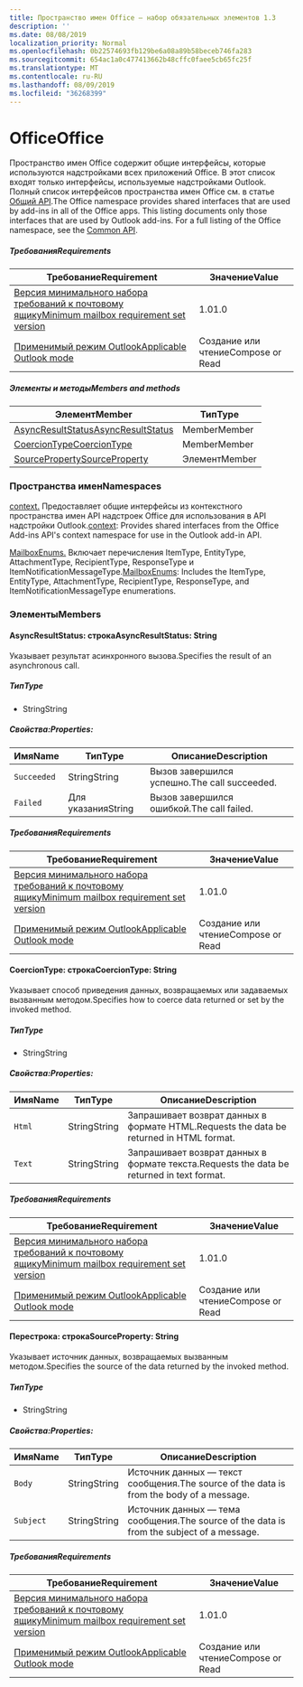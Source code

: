 ```yaml
---
title: Пространство имен Office — набор обязательных элементов 1.3
description: ''
ms.date: 08/08/2019
localization_priority: Normal
ms.openlocfilehash: 0b22574693fb129be6a08a89b58beceb746fa283
ms.sourcegitcommit: 654ac1a0c477413662b48cffc0faee5cb65fc25f
ms.translationtype: MT
ms.contentlocale: ru-RU
ms.lasthandoff: 08/09/2019
ms.locfileid: "36268399"
---
```

# <a name="office"></a><span data-ttu-id="1614a-102">Office</span><span class="sxs-lookup"><span data-stu-id="1614a-102">Office</span></span>

<span data-ttu-id="1614a-p101">Пространство имен Office содержит общие интерфейсы, которые используются надстройками всех приложений Office. В этот список входят только интерфейсы, используемые надстройками Outlook. Полный список интерфейсов пространства имен Office см. в статье [Общий API](/javascript/api/office).</span><span class="sxs-lookup"><span data-stu-id="1614a-p101">The Office namespace provides shared interfaces that are used by add-ins in all of the Office apps. This listing documents only those interfaces that are used by Outlook add-ins. For a full listing of the Office namespace, see the [Common API](/javascript/api/office).</span></span>

##### <a name="requirements"></a><span data-ttu-id="1614a-105">Требования</span><span class="sxs-lookup"><span data-stu-id="1614a-105">Requirements</span></span>

|<span data-ttu-id="1614a-106">Требование</span><span class="sxs-lookup"><span data-stu-id="1614a-106">Requirement</span></span>| <span data-ttu-id="1614a-107">Значение</span><span class="sxs-lookup"><span data-stu-id="1614a-107">Value</span></span>|
|---|---|
|[<span data-ttu-id="1614a-108">Версия минимального набора требований к почтовому ящику</span><span class="sxs-lookup"><span data-stu-id="1614a-108">Minimum mailbox requirement set version</span></span>](/office/dev/add-ins/reference/requirement-sets/outlook-api-requirement-sets)| <span data-ttu-id="1614a-109">1.0</span><span class="sxs-lookup"><span data-stu-id="1614a-109">1.0</span></span>|
|[<span data-ttu-id="1614a-110">Применимый режим Outlook</span><span class="sxs-lookup"><span data-stu-id="1614a-110">Applicable Outlook mode</span></span>](/outlook/add-ins/#extension-points)| <span data-ttu-id="1614a-111">Создание или чтение</span><span class="sxs-lookup"><span data-stu-id="1614a-111">Compose or Read</span></span>|

##### <a name="members-and-methods"></a><span data-ttu-id="1614a-112">Элементы и методы</span><span class="sxs-lookup"><span data-stu-id="1614a-112">Members and methods</span></span>

| <span data-ttu-id="1614a-113">Элемент</span><span class="sxs-lookup"><span data-stu-id="1614a-113">Member</span></span> | <span data-ttu-id="1614a-114">Тип</span><span class="sxs-lookup"><span data-stu-id="1614a-114">Type</span></span> |
|--------|------|
| [<span data-ttu-id="1614a-115">AsyncResultStatus</span><span class="sxs-lookup"><span data-stu-id="1614a-115">AsyncResultStatus</span></span>](#asyncresultstatus-string) | <span data-ttu-id="1614a-116">Member</span><span class="sxs-lookup"><span data-stu-id="1614a-116">Member</span></span> |
| [<span data-ttu-id="1614a-117">CoercionType</span><span class="sxs-lookup"><span data-stu-id="1614a-117">CoercionType</span></span>](#coerciontype-string) | <span data-ttu-id="1614a-118">Member</span><span class="sxs-lookup"><span data-stu-id="1614a-118">Member</span></span> |
| [<span data-ttu-id="1614a-119">SourceProperty</span><span class="sxs-lookup"><span data-stu-id="1614a-119">SourceProperty</span></span>](#sourceproperty-string) | <span data-ttu-id="1614a-120">Элемент</span><span class="sxs-lookup"><span data-stu-id="1614a-120">Member</span></span> |

### <a name="namespaces"></a><span data-ttu-id="1614a-121">Пространства имен</span><span class="sxs-lookup"><span data-stu-id="1614a-121">Namespaces</span></span>

<span data-ttu-id="1614a-122">[context.](office.context.md) Предоставляет общие интерфейсы из контекстного пространства имен API надстроек Office для использования в API надстройки Outlook.</span><span class="sxs-lookup"><span data-stu-id="1614a-122">[context](office.context.md): Provides shared interfaces from the Office Add-ins API's context namespace for use in the Outlook add-in API.</span></span>

<span data-ttu-id="1614a-123">[MailboxEnums.](/javascript/api/outlook/office.mailboxenums.attachmenttype?view=outlook-js-1.3) Включает перечисления ItemType, EntityType, AttachmentType, RecipientType, ResponseType и ItemNotificationMessageType.</span><span class="sxs-lookup"><span data-stu-id="1614a-123">[MailboxEnums](/javascript/api/outlook/office.mailboxenums.attachmenttype?view=outlook-js-1.3): Includes the ItemType, EntityType, AttachmentType, RecipientType, ResponseType, and ItemNotificationMessageType enumerations.</span></span>

### <a name="members"></a><span data-ttu-id="1614a-124">Элементы</span><span class="sxs-lookup"><span data-stu-id="1614a-124">Members</span></span>

#### <a name="asyncresultstatus-string"></a><span data-ttu-id="1614a-125">AsyncResultStatus: строка</span><span class="sxs-lookup"><span data-stu-id="1614a-125">AsyncResultStatus: String</span></span>

<span data-ttu-id="1614a-126">Указывает результат асинхронного вызова.</span><span class="sxs-lookup"><span data-stu-id="1614a-126">Specifies the result of an asynchronous call.</span></span>

##### <a name="type"></a><span data-ttu-id="1614a-127">Тип</span><span class="sxs-lookup"><span data-stu-id="1614a-127">Type</span></span>

*   <span data-ttu-id="1614a-128">String</span><span class="sxs-lookup"><span data-stu-id="1614a-128">String</span></span>

##### <a name="properties"></a><span data-ttu-id="1614a-129">Свойства:</span><span class="sxs-lookup"><span data-stu-id="1614a-129">Properties:</span></span>

|<span data-ttu-id="1614a-130">Имя</span><span class="sxs-lookup"><span data-stu-id="1614a-130">Name</span></span>| <span data-ttu-id="1614a-131">Тип</span><span class="sxs-lookup"><span data-stu-id="1614a-131">Type</span></span>| <span data-ttu-id="1614a-132">Описание</span><span class="sxs-lookup"><span data-stu-id="1614a-132">Description</span></span>|
|---|---|---|
|`Succeeded`| <span data-ttu-id="1614a-133">String</span><span class="sxs-lookup"><span data-stu-id="1614a-133">String</span></span>|<span data-ttu-id="1614a-134">Вызов завершился успешно.</span><span class="sxs-lookup"><span data-stu-id="1614a-134">The call succeeded.</span></span>|
|`Failed`| <span data-ttu-id="1614a-135">Для указания</span><span class="sxs-lookup"><span data-stu-id="1614a-135">String</span></span>|<span data-ttu-id="1614a-136">Вызов завершился ошибкой.</span><span class="sxs-lookup"><span data-stu-id="1614a-136">The call failed.</span></span>|

##### <a name="requirements"></a><span data-ttu-id="1614a-137">Требования</span><span class="sxs-lookup"><span data-stu-id="1614a-137">Requirements</span></span>

|<span data-ttu-id="1614a-138">Требование</span><span class="sxs-lookup"><span data-stu-id="1614a-138">Requirement</span></span>| <span data-ttu-id="1614a-139">Значение</span><span class="sxs-lookup"><span data-stu-id="1614a-139">Value</span></span>|
|---|---|
|[<span data-ttu-id="1614a-140">Версия минимального набора требований к почтовому ящику</span><span class="sxs-lookup"><span data-stu-id="1614a-140">Minimum mailbox requirement set version</span></span>](/office/dev/add-ins/reference/requirement-sets/outlook-api-requirement-sets)| <span data-ttu-id="1614a-141">1.0</span><span class="sxs-lookup"><span data-stu-id="1614a-141">1.0</span></span>|
|[<span data-ttu-id="1614a-142">Применимый режим Outlook</span><span class="sxs-lookup"><span data-stu-id="1614a-142">Applicable Outlook mode</span></span>](/outlook/add-ins/#extension-points)| <span data-ttu-id="1614a-143">Создание или чтение</span><span class="sxs-lookup"><span data-stu-id="1614a-143">Compose or Read</span></span>|

#### <a name="coerciontype-string"></a><span data-ttu-id="1614a-144">CoercionType: строка</span><span class="sxs-lookup"><span data-stu-id="1614a-144">CoercionType: String</span></span>

<span data-ttu-id="1614a-145">Указывает способ приведения данных, возвращаемых или задаваемых вызванным методом.</span><span class="sxs-lookup"><span data-stu-id="1614a-145">Specifies how to coerce data returned or set by the invoked method.</span></span>

##### <a name="type"></a><span data-ttu-id="1614a-146">Тип</span><span class="sxs-lookup"><span data-stu-id="1614a-146">Type</span></span>

*   <span data-ttu-id="1614a-147">String</span><span class="sxs-lookup"><span data-stu-id="1614a-147">String</span></span>

##### <a name="properties"></a><span data-ttu-id="1614a-148">Свойства:</span><span class="sxs-lookup"><span data-stu-id="1614a-148">Properties:</span></span>

|<span data-ttu-id="1614a-149">Имя</span><span class="sxs-lookup"><span data-stu-id="1614a-149">Name</span></span>| <span data-ttu-id="1614a-150">Тип</span><span class="sxs-lookup"><span data-stu-id="1614a-150">Type</span></span>| <span data-ttu-id="1614a-151">Описание</span><span class="sxs-lookup"><span data-stu-id="1614a-151">Description</span></span>|
|---|---|---|
|`Html`| <span data-ttu-id="1614a-152">String</span><span class="sxs-lookup"><span data-stu-id="1614a-152">String</span></span>|<span data-ttu-id="1614a-153">Запрашивает возврат данных в формате HTML.</span><span class="sxs-lookup"><span data-stu-id="1614a-153">Requests the data be returned in HTML format.</span></span>|
|`Text`| <span data-ttu-id="1614a-154">String</span><span class="sxs-lookup"><span data-stu-id="1614a-154">String</span></span>|<span data-ttu-id="1614a-155">Запрашивает возврат данных в формате текста.</span><span class="sxs-lookup"><span data-stu-id="1614a-155">Requests the data be returned in text format.</span></span>|

##### <a name="requirements"></a><span data-ttu-id="1614a-156">Требования</span><span class="sxs-lookup"><span data-stu-id="1614a-156">Requirements</span></span>

|<span data-ttu-id="1614a-157">Требование</span><span class="sxs-lookup"><span data-stu-id="1614a-157">Requirement</span></span>| <span data-ttu-id="1614a-158">Значение</span><span class="sxs-lookup"><span data-stu-id="1614a-158">Value</span></span>|
|---|---|
|[<span data-ttu-id="1614a-159">Версия минимального набора требований к почтовому ящику</span><span class="sxs-lookup"><span data-stu-id="1614a-159">Minimum mailbox requirement set version</span></span>](/office/dev/add-ins/reference/requirement-sets/outlook-api-requirement-sets)| <span data-ttu-id="1614a-160">1.0</span><span class="sxs-lookup"><span data-stu-id="1614a-160">1.0</span></span>|
|[<span data-ttu-id="1614a-161">Применимый режим Outlook</span><span class="sxs-lookup"><span data-stu-id="1614a-161">Applicable Outlook mode</span></span>](/outlook/add-ins/#extension-points)| <span data-ttu-id="1614a-162">Создание или чтение</span><span class="sxs-lookup"><span data-stu-id="1614a-162">Compose or Read</span></span>|

#### <a name="sourceproperty-string"></a><span data-ttu-id="1614a-163">Перестрока: строка</span><span class="sxs-lookup"><span data-stu-id="1614a-163">SourceProperty: String</span></span>

<span data-ttu-id="1614a-164">Указывает источник данных, возвращаемых вызванным методом.</span><span class="sxs-lookup"><span data-stu-id="1614a-164">Specifies the source of the data returned by the invoked method.</span></span>

##### <a name="type"></a><span data-ttu-id="1614a-165">Тип</span><span class="sxs-lookup"><span data-stu-id="1614a-165">Type</span></span>

*   <span data-ttu-id="1614a-166">String</span><span class="sxs-lookup"><span data-stu-id="1614a-166">String</span></span>

##### <a name="properties"></a><span data-ttu-id="1614a-167">Свойства:</span><span class="sxs-lookup"><span data-stu-id="1614a-167">Properties:</span></span>

|<span data-ttu-id="1614a-168">Имя</span><span class="sxs-lookup"><span data-stu-id="1614a-168">Name</span></span>| <span data-ttu-id="1614a-169">Тип</span><span class="sxs-lookup"><span data-stu-id="1614a-169">Type</span></span>| <span data-ttu-id="1614a-170">Описание</span><span class="sxs-lookup"><span data-stu-id="1614a-170">Description</span></span>|
|---|---|---|
|`Body`| <span data-ttu-id="1614a-171">String</span><span class="sxs-lookup"><span data-stu-id="1614a-171">String</span></span>|<span data-ttu-id="1614a-172">Источник данных — текст сообщения.</span><span class="sxs-lookup"><span data-stu-id="1614a-172">The source of the data is from the body of a message.</span></span>|
|`Subject`| <span data-ttu-id="1614a-173">String</span><span class="sxs-lookup"><span data-stu-id="1614a-173">String</span></span>|<span data-ttu-id="1614a-174">Источник данных — тема сообщения.</span><span class="sxs-lookup"><span data-stu-id="1614a-174">The source of the data is from the subject of a message.</span></span>|

##### <a name="requirements"></a><span data-ttu-id="1614a-175">Требования</span><span class="sxs-lookup"><span data-stu-id="1614a-175">Requirements</span></span>

|<span data-ttu-id="1614a-176">Требование</span><span class="sxs-lookup"><span data-stu-id="1614a-176">Requirement</span></span>| <span data-ttu-id="1614a-177">Значение</span><span class="sxs-lookup"><span data-stu-id="1614a-177">Value</span></span>|
|---|---|
|[<span data-ttu-id="1614a-178">Версия минимального набора требований к почтовому ящику</span><span class="sxs-lookup"><span data-stu-id="1614a-178">Minimum mailbox requirement set version</span></span>](/office/dev/add-ins/reference/requirement-sets/outlook-api-requirement-sets)| <span data-ttu-id="1614a-179">1.0</span><span class="sxs-lookup"><span data-stu-id="1614a-179">1.0</span></span>|
|[<span data-ttu-id="1614a-180">Применимый режим Outlook</span><span class="sxs-lookup"><span data-stu-id="1614a-180">Applicable Outlook mode</span></span>](/outlook/add-ins/#extension-points)| <span data-ttu-id="1614a-181">Создание или чтение</span><span class="sxs-lookup"><span data-stu-id="1614a-181">Compose or Read</span></span>|
